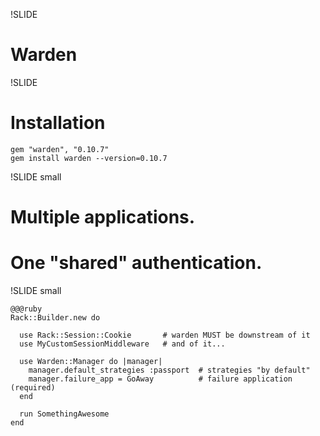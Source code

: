 !SLIDE 
# Warden #

!SLIDE
# Installation #

    gem "warden", "0.10.7"
    gem install warden --version=0.10.7

!SLIDE small
# Multiple applications. #
# One "shared" authentication. #

!SLIDE small

    @@@ruby
    Rack::Builder.new do

      use Rack::Session::Cookie       # warden MUST be downstream of it
      use MyCustomSessionMiddleware   # and of it...

      use Warden::Manager do |manager|
        manager.default_strategies :passport  # strategies "by default"
        manager.failure_app = GoAway          # failure application (required)
      end

      run SomethingAwesome
    end
